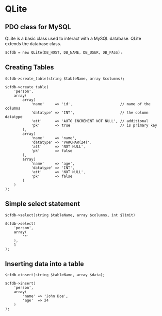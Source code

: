 # QLite 
## PDO class for MySQL

QLite is a basic class used to interact with a MySQL database. QLite extends the database class.  

```
$cfdb = new QLite(DB_HOST, DB_NAME, DB_USER, DB_PASS);
```

## Creating Tables 
```
$cfdb->create_table(string $tableName, array $columns);
```

```
$cfdb->create_table(
    'person',
    array(
        array(
            'name'     => 'id',                      // name of the columns
            'datatype' => 'INT',                     // the column datatype
            'att'      => 'AUTO_INCREMENT NOT NULL', // additional
            'pk'       => true                       // is primary key
        ),
        array(
            'name'     => 'name',
            'datatype' => 'VARCHAR(24)', 
            'att'      => 'NOT NULL',
            'pk'       => false
        ),
        array(
            'name'     => 'age',
            'datatype' => 'INT', 
            'att'      => 'NOT NULL',
            'pk'       => false
        )
    )
);
```

## Simple select statement 
```
$cfdb->select(string $tableName, array $columns, int $limit)
```

```
$cfdb->select(
    'person',
    array(
        '*'
    ),
    1
);
```

## Inserting data into a table
```
$cfdb->insert(string $tableName, array $data);
```

```
$cfdb->insert(
    'person', 
    array(
        'name' => 'John Doe',
        'age'  => 24
    )
);
```